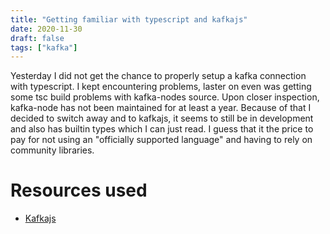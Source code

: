 ```yaml
---
title: "Getting familiar with typescript and kafkajs"
date: 2020-11-30
draft: false
tags: ["kafka"]
---
```


Yesterday I did not get the chance to properly setup a kafka connection with typescript. I kept encountering problems, laster on even was getting some tsc build problems with kafka-nodes source. Upon closer inspection, kafka-node has not been maintained for at least a year. Because of that I decided to switch away and to kafkajs, it seems to still be in development and also has builtin types which I can just read. I guess that it the price to pay for not using an "officially supported language" and having to rely on community libraries.

# Resources used
- [Kafkajs](https://github.com/tulios/kafkajs)
